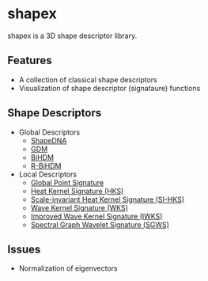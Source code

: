 # shapex
shapex is a 3D shape descriptor library.

## Features
- A collection of classical shape descriptors
- Visualization of shape descriptor (signataure) functions

## Shape Descriptors
- Global Descriptors
    - [ShapeDNA](https://www.sciencedirect.com/science/article/abs/pii/S0010448505001867) 
    - [GDM](https://link.springer.com/chapter/10.1007/978-3-642-03767-2_92)
    - [BiHDM](https://link.springer.com/article/10.1007/s00371-015-1071-5) 
    - [R-BiHDM](https://link.springer.com/article/10.1007/s00371-015-1071-5) 
- Local Descriptors
    - [Global Point Signature](https://www.cs.jhu.edu/~misha/Fall07/Papers/Rustamov07.pdf)
    - [Heat Kernel Signature (HKS)](http://www.lix.polytechnique.fr/~maks/papers/hks.pdf)
    - [Scale-invariant Heat Kernel Signature (SI-HKS)](https://ieeexplore.ieee.org/document/5539838)
    - [Wave Kernel Signature (WKS)](https://imagine.enpc.fr/~aubrym/projects/wks/texts/2011-wave-kernel-signature.pdf)
    - [Improved Wave Kernel Signature (IWKS)](http://www.bmva.org/bmvc/2015/papers/paper056/paper056.pdf)
    - [Spectral Graph Wavelet Signature (SGWS)](https://dl.acm.org/doi/abs/10.1016/j.patrec.2016.04.009)

## Issues
- Normalization of eigenvectors